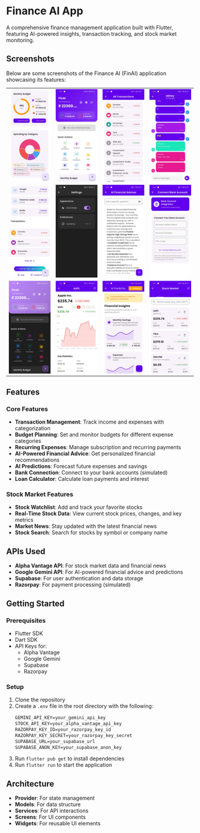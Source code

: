 # Finance AI App

A comprehensive finance management application built with Flutter, featuring AI-powered insights, transaction tracking, and stock market monitoring.

## Screenshots

Below are some screenshots of the Finance AI (FinAI) application showcasing its features:

<table>
  <tr>
    <td><img src="screenshots/ss1.jpeg" alt="Screenshot 1" width="200"></td>
    <td><img src="screenshots/ss2.jpeg" alt="Screenshot 2" width="200"></td>
    <td><img src="screenshots/ss3.jpeg" alt="Screenshot 3" width="200"></td>
    <td><img src="screenshots/ss4.jpeg" alt="Screenshot 4" width="200"></td>
  </tr>
  <tr>
    <td><img src="screenshots/ss5.jpeg" alt="Screenshot 5" width="200"></td>
    <td><img src="screenshots/ss6.jpeg" alt="Screenshot 6" width="200"></td>
    <td><img src="screenshots/ss7.jpeg" alt="Screenshot 7" width="200"></td>
    <td><img src="screenshots/ss8.jpeg" alt="Screenshot 8" width="200"></td>
  </tr>
  <tr>
    <td><img src="screenshots/ss9.jpeg" alt="Screenshot 9" width="200"></td>
    <td><img src="screenshots/ss10.jpeg" alt="Screenshot 10" width="200"></td>
    <td><img src="screenshots/ss11.jpeg" alt="Screenshot 11" width="200"></td>
    <td><img src="screenshots/ss12.jpeg" alt="Screenshot 12" width="200"></td>
  </tr>
</table>

## Features

### Core Features
- **Transaction Management**: Track income and expenses with categorization
- **Budget Planning**: Set and monitor budgets for different expense categories
- **Recurring Expenses**: Manage subscription and recurring payments
- **AI-Powered Financial Advice**: Get personalized financial recommendations
- **AI Predictions**: Forecast future expenses and savings
- **Bank Connection**: Connect to your bank accounts (simulated)
- **Loan Calculator**: Calculate loan payments and interest

### Stock Market Features
- **Stock Watchlist**: Add and track your favorite stocks
- **Real-Time Stock Data**: View current stock prices, changes, and key metrics
- **Market News**: Stay updated with the latest financial news
- **Stock Search**: Search for stocks by symbol or company name

## APIs Used
- **Alpha Vantage API**: For stock market data and financial news
- **Google Gemini API**: For AI-powered financial advice and predictions
- **Supabase**: For user authentication and data storage
- **Razorpay**: For payment processing (simulated)

## Getting Started

### Prerequisites
- Flutter SDK
- Dart SDK
- API Keys for:
  - Alpha Vantage
  - Google Gemini
  - Supabase
  - Razorpay

### Setup
1. Clone the repository
2. Create a `.env` file in the root directory with the following:
   ```
   GEMINI_API_KEY=your_gemini_api_key
   STOCK_API_KEY=your_alpha_vantage_api_key
   RAZORPAY_KEY_ID=your_razorpay_key_id
   RAZORPAY_KEY_SECRET=your_razorpay_key_secret
   SUPABASE_URL=your_supabase_url
   SUPABASE_ANON_KEY=your_supabase_anon_key
   ```
3. Run `flutter pub get` to install dependencies
4. Run `flutter run` to start the application

## Architecture
- **Provider**: For state management
- **Models**: For data structure
- **Services**: For API interactions
- **Screens**: For UI components
- **Widgets**: For reusable UI elements
